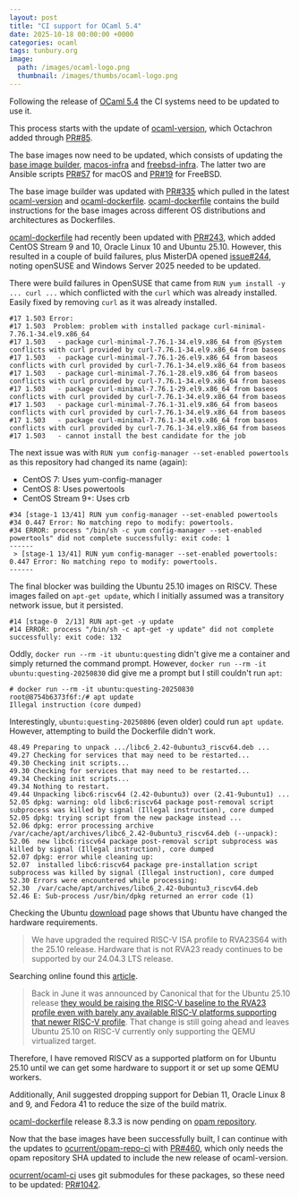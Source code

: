 ```yaml
---
layout: post
title: "CI support for OCaml 5.4"
date: 2025-10-18 00:00:00 +0000
categories: ocaml
tags: tunbury.org
image:
  path: /images/ocaml-logo.png
  thumbnail: /images/thumbs/ocaml-logo.png
---
```


Following the release of [OCaml 5.4](https://ocaml.org/releases/5.4.0) the CI systems need to be updated to use it.

This process starts with the update of [ocaml-version](https://github.com/ocurrent/ocaml-version), which Octachron added through [PR#85](https://github.com/ocurrent/ocaml-version/pull/85).

The base images now need to be updated, which consists of updating the [base image builder](https://images.ci.ocaml.org), [macos-infra](https://github.com/ocaml/macos-infra) and [freebsd-infra](https://github.com/ocurrent/freebsd-infra). The latter two are Ansible scripts [PR#57](https://github.com/ocurrent/macos-infra/pull/57) for macOS and [PR#19](https://github.com/ocurrent/freebsd-infra/pull/19) for FreeBSD.

The base image builder was updated with [PR#335](https://github.com/ocurrent/docker-base-images/pull/335) which pulled in the latest [ocaml-version](https://github.com/ocurrent/ocaml-version) and [ocaml-dockerfile](https://github.com/ocurrent/ocaml-dockerfile). [ocaml-dockerfile](https://github.com/ocurrent/ocaml-dockerfile) contains the build instructions for the base images across different OS distributions and architectures as Dockerfiles.

[ocaml-dockerfile](https://github.com/ocurrent/ocaml-dockerfile) had recently been updated with [PR#243](https://github.com/ocurrent/ocaml-dockerfile/pull/243), which added CentOS Stream 9 and 10, Oracle Linux 10 and Ubuntu 25.10. However, this resulted in a couple of build failures, plus MisterDA opened [issue#244](https://github.com/ocurrent/ocaml-dockerfile/issues/244), noting openSUSE and Windows Server 2025 needed to be updated.

There were build failures in OpenSUSE that came from `RUN yum install -y ... curl ...` which conflicted with the `curl` which was already installed. Easily fixed by removing `curl` as it was already installed.

```
#17 1.503 Error: 
#17 1.503  Problem: problem with installed package curl-minimal-7.76.1-34.el9.x86_64
#17 1.503   - package curl-minimal-7.76.1-34.el9.x86_64 from @System conflicts with curl provided by curl-7.76.1-34.el9.x86_64 from baseos
#17 1.503   - package curl-minimal-7.76.1-26.el9.x86_64 from baseos conflicts with curl provided by curl-7.76.1-34.el9.x86_64 from baseos
#17 1.503   - package curl-minimal-7.76.1-28.el9.x86_64 from baseos conflicts with curl provided by curl-7.76.1-34.el9.x86_64 from baseos
#17 1.503   - package curl-minimal-7.76.1-29.el9.x86_64 from baseos conflicts with curl provided by curl-7.76.1-34.el9.x86_64 from baseos
#17 1.503   - package curl-minimal-7.76.1-31.el9.x86_64 from baseos conflicts with curl provided by curl-7.76.1-34.el9.x86_64 from baseos
#17 1.503   - package curl-minimal-7.76.1-34.el9.x86_64 from baseos conflicts with curl provided by curl-7.76.1-34.el9.x86_64 from baseos
#17 1.503   - cannot install the best candidate for the job
```

The next issue was with `RUN yum config-manager --set-enabled powertools` as this repository had changed its name (again):

- CentOS 7: Uses yum-config-manager
- CentOS 8: Uses powertools
- CentOS Stream 9+: Uses crb

```
#34 [stage-1 13/41] RUN yum config-manager --set-enabled powertools
#34 0.447 Error: No matching repo to modify: powertools.
#34 ERROR: process "/bin/sh -c yum config-manager --set-enabled powertools" did not complete successfully: exit code: 1
------
 > [stage-1 13/41] RUN yum config-manager --set-enabled powertools:
0.447 Error: No matching repo to modify: powertools.
------
```

The final blocker was building the Ubuntu 25.10 images on RISCV. These images failed on `apt-get update`, which I initially assumed was a transitory network issue, but it persisted.

```
#14 [stage-0  2/13] RUN apt-get -y update
#14 ERROR: process "/bin/sh -c apt-get -y update" did not complete successfully: exit code: 132
```

Oddly, `docker run --rm -it ubuntu:questing` didn't give me a container and simply returned the command prompt. However, `docker run --rm -it ubuntu:questing-20250830` did give me a prompt but I still couldn't run `apt`:

```
# docker run --rm -it ubuntu:questing-20250830
root@8754b6373f6f:/# apt update   
Illegal instruction (core dumped)
```

Interestingly, `ubuntu:questing-20250806` (even older) could run `apt update`. However, attempting to build the Dockerfile didn't work.

```
48.49 Preparing to unpack .../libc6_2.42-0ubuntu3_riscv64.deb ...
49.27 Checking for services that may need to be restarted...
49.30 Checking init scripts...
49.30 Checking for services that may need to be restarted...
49.34 Checking init scripts...
49.34 Nothing to restart.
49.44 Unpacking libc6:riscv64 (2.42-0ubuntu3) over (2.41-9ubuntu1) ...
52.05 dpkg: warning: old libc6:riscv64 package post-removal script subprocess was killed by signal (Illegal instruction), core dumped
52.05 dpkg: trying script from the new package instead ...
52.06 dpkg: error processing archive /var/cache/apt/archives/libc6_2.42-0ubuntu3_riscv64.deb (--unpack):
52.06  new libc6:riscv64 package post-removal script subprocess was killed by signal (Illegal instruction), core dumped
52.07 dpkg: error while cleaning up:
52.07  installed libc6:riscv64 package pre-installation script subprocess was killed by signal (Illegal instruction), core dumped
52.30 Errors were encountered while processing:
52.30  /var/cache/apt/archives/libc6_2.42-0ubuntu3_riscv64.deb
52.46 E: Sub-process /usr/bin/dpkg returned an error code (1)
```

Checking the Ubuntu [download](https://ubuntu.com/download/risc-v) page shows that Ubuntu have changed the hardware requirements.

> We have upgraded the required RISC-V ISA profile to RVA23S64 with the 25.10 release. Hardware that is not RVA23 ready continues to be supported by our 24.04.3 LTS release.

Searching online found this [article](https://www.phoronix.com/news/Ubuntu-25.10-RISC-V-QEMU).

> Back in June it was announced by Canonical that for the Ubuntu 25.10 release [they would be raising the RISC-V baseline to the RVA23 profile even with barely any available RISC-V platforms supporting that newer RISC-V profile](https://www.phoronix.com/news/Ubuntu-25.10-To-Require-RVA23). That change is still going ahead and leaves Ubuntu 25.10 on RISC-V currently only supporting the QEMU virtualized target.

Therefore, I have removed RISCV as a supported platform on for Ubuntu 25.10 until we can get some hardware to support it or set up some QEMU workers.

Additionally, Anil suggested dropping support for Debian 11, Oracle Linux 8 and 9, and Fedora 41 to reduce the size of the build matrix.

[ocaml-dockerfile](https://github.com/ocurrent/ocaml-dockerfile) release 8.3.3 is now pending on [opam repository](https://github.com/ocaml/opam-repository/pull/28736).

Now that the base images have been successfully built, I can continue with the updates to [ocurrent/opam-repo-ci](https://github.com/ocurrent/opam-repo-ci) with [PR#460](https://github.com/ocurrent/opam-repo-ci/pull/460), which only needs the opam repository SHA updated to include the new release of ocaml-version.

[ocurrent/ocaml-ci](https://github.com/ocurrent/ocaml-ci) uses git submodules for these packages, so these need to be updated: [PR#1042](https://github.com/ocurrent/ocaml-ci/pull/1032).
